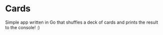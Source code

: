 # Cards


Simple app written in Go that shuffles a deck of cards and prints the result to the console! :)
